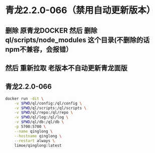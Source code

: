 # 青龙2.2.0-066（禁用自动更新版本）

## 删除 原青龙DOCKER 然后 删除 ql/scripts/node_modules 这个目录(不删除的话 npm不兼容，会报错）

## 然后 重新拉取 老版本不自动更新青龙面版

## 青龙2.2.0-066

``` sh
docker run -dit \
    -v $PWD/ql/config:/ql/config \
    -v $PWD/ql/scripts:/ql/scripts \
    -v $PWD/ql/repo:/ql/repo \
    -v $PWD/ql/log:/ql/log \
    -v $PWD/ql/db:/ql/db \
    -p 5700:5700 \
    --name qinglong \
    --hostname qinglong \
    --restart always \
    limoe/qinglong:latest
```
